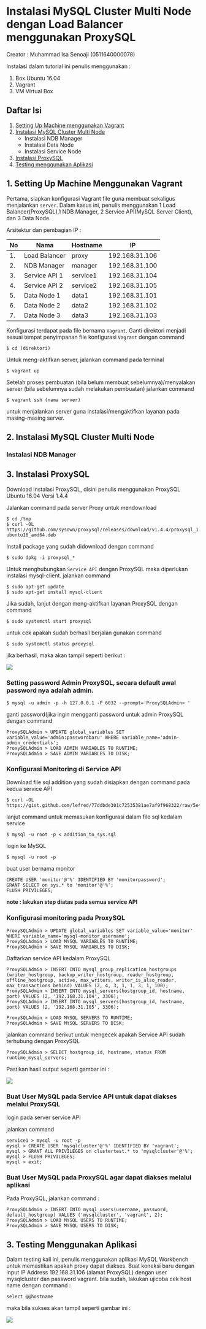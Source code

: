 # Instalasi MySQL Cluster Multi Node dengan Load Balancer menggunakan ProxySQL
Creator : Muhammad Isa Senoaji (0511640000078)

Instalasi dalam tutorial ini penulis menggunakan :
 1. Box Ubuntu 16.04
 2. Vagrant
 3. VM Virtual Box

## Daftar Isi
1. [Setting Up Machine menggunakan Vagrant](#1-setting-up-machine-menggunakan-vagrant)
2. [Instalasi MySQL Cluster Multi Node](#2-instalasi-mysql-cluster-multi-node) 
   - Instalasi NDB Manager
   - Instalasi Data Node
   - Instalasi Service Node
3. [Instalasi ProxySQL](#3-instalasi-proxysql)
4. [Testing menggunakan Aplikasi](#4-testing-menggunakan-aplikasi)

## 1. Setting Up Machine Menggunakan Vagrant
Pertama, siapkan konfigurasi Vagrant file guna membuat sekaligus menjalankan ```server```. Dalam kasus ini, penulis menggunakan 1 Load Balancer(ProxySQL),1 NDB Manager, 2 Service API(MySQL Server Client), dan 3 Data Node. 

Arsitektur dan pembagian IP :

| No | Nama |Hostname| IP |
| --- | --- | --- | --- |
| 1. | Load Balancer | proxy |192.168.31.106 |
| 2. | NDB Manager | manager |192.168.31.100 |
| 3. | Service API 1 | service1 | 192.168.31.104 |
| 4. | Service API 2 | service2 |192.168.31.105 |
| 5. | Data Node 1 | data1 | 192.168.31.101 |
| 6. | Data Node 2 | data2 | 192.168.31.102 |
| 7. | Data Node 3 | data3 |192.168.31.103 |

Konfigurasi terdapat pada file bernama ```Vagrant```. Ganti direktori menjadi sesuai tempat penyimpanan file konfigurasi ```Vagrant``` dengan command 

```$ cd (direktori)```

Untuk meng-aktifkan server, jalankan command pada terminal

```$ vagrant up```

Setelah proses pembuatan (bila belum membuat sebelumnya)/menyalakan server (bila sebelumnya sudah melakukan pembuatan) jalankan command 

```$ vagrant ssh (nama server)```

untuk menjalankan server guna instalasi/mengaktifkan layanan pada masing-masing server.

## 2. Instalasi MySQL Cluster Multi Node
### Instalasi NDB Manager


## 3. Instalasi ProxySQL
Download instalasi ProxySQL, disini penulis menggunakan ProxySQL Ubuntu 16.04 Versi 1.4.4

Jalankan command pada server Proxy untuk mendownload

```
$ cd /tmp
$ curl -OL https://github.com/sysown/proxysql/releases/download/v1.4.4/proxysql_1.4.4-ubuntu16_amd64.deb
```

Install package yang sudah didownload dengan command

```
$ sudo dpkg -i proxysql_*
```

Untuk menghubungkan ```Service API``` dengan ProxySQL maka diperlukan instalasi mysql-client. jalankan command 

```
$ sudo apt-get update
$ sudo apt-get install mysql-client
```
Jika sudah, lanjut dengan meng-aktifkan layanan ProxySQL dengan command

```
$ sudo systemctl start proxysql
```

untuk cek apakah sudah berhasil berjalan gunakan command 

```
$ sudo systemctl status proxysql
```

jika berhasil, maka akan tampil seperti berikut :

<img src="/Screenshot/proxy running sukses.png">

### Setting password Admin ProxySQL, secara default awal password nya adalah admin.

```
$ mysql -u admin -p -h 127.0.0.1 -P 6032 --prompt='ProxySQLAdmin> '
```
ganti password(jika ingin mengganti password untuk admin ProxySQL dengan command

```
ProxySQLAdmin > UPDATE global_variables SET variable_value='admin:passwordbaru' WHERE variable_name='admin-admin_credentials';
ProxySQLAdmin > LOAD ADMIN VARIABLES TO RUNTIME;
ProxySQLAdmin > SAVE ADMIN VARIABLES TO DISK;
```


### Konfigurasi Monitoring di Service API

Download file sql addition yang sudah disiapkan dengan command pada kedua service API

```
$ curl -OL https://gist.github.com/lefred/77ddbde301c72535381ae7af9f968322/raw/5e40b03333a3c148b78aa348fd2cd5b5dbb36e4d/addition_to_sys.sql
```
lanjut command untuk memasukan konfigurasi dalam file sql kedalam service

```
$ mysql -u root -p < addition_to_sys.sql
```

login ke MySQL

```
$ mysql -u root -p
```

buat user bernama monitor

```
CREATE USER 'monitor'@'%' IDENTIFIED BY 'monitorpassword';
GRANT SELECT on sys.* to 'monitor'@'%';
FLUSH PRIVILEGES;
```
**note : lakukan step diatas pada semua service API**


### Konfigurasi monitoring pada ProxySQL

```
ProxySQLAdmin > UPDATE global_variables SET variable_value='monitor' WHERE variable_name='mysql-monitor_username';
ProxySQLAdmin > LOAD MYSQL VARIABLES TO RUNTIME;
ProxySQLAdmin > SAVE MYSQL VARIABLES TO DISK;
```


Daftarkan service API kedalam ProxySQL

```
ProxySQLAdmin > INSERT INTO mysql_group_replication_hostgroups (writer_hostgroup, backup_writer_hostgroup, reader_hostgroup, offline_hostgroup, active, max_writers, writer_is_also_reader, max_transactions_behind) VALUES (2, 4, 3, 1, 1, 3, 1, 100);
ProxySQLAdmin > INSERT INTO mysql_servers(hostgroup_id, hostname, port) VALUES (2, '192.168.31.104', 3306);
ProxySQLAdmin > INSERT INTO mysql_servers(hostgroup_id, hostname, port) VALUES (2, '192.168.31.105', 3306);

ProxySQLAdmin > LOAD MYSQL SERVERS TO RUNTIME;
ProxySQLAdmin > SAVE MYSQL SERVERS TO DISK;
```

jalankan command berikut untuk mengecek apakah Service API sudah terhubung dengan ProxySQL

```
ProxySQLAdmin > SELECT hostgroup_id, hostname, status FROM runtime_mysql_servers;
```

Pastikan hasil output seperti gambar ini :

<img src="/Screenshot/sukses link proxy-service.png">


### Buat User MySQL pada Service API untuk dapat diakses melalui ProxySQL
login pada server service API

jalankan command 

```
service1 > mysql -u root -p
mysql > CREATE USER 'mysqlcluster'@'%' IDENTIFIED BY 'vagrant';
mysql > GRANT ALL PRIVILEGES on clustertest.* to 'mysqlcluster'@'%';
mysql > FLUSH PRIVILEGES;
mysql > exit;
```

### Buat User MySQL pada ProxySQL agar dapat diakses melalui aplikasi 
Pada ProxySQL, jalankan command :

```
ProxySQLAdmin > INSERT INTO mysql_users(username, password, default_hostgroup) VALUES ('mysqlcluster', 'vagrant', 2);
ProxySQLAdmin > LOAD MYSQL USERS TO RUNTIME;
ProxySQLAdmin > SAVE MYSQL USERS TO DISK;
```



## 3. Testing Menggunakan Aplikasi
Dalam testing kali ini, penulis menggunakan aplikasi MySQL Workbench untuk memastikan apakah proxy dapat diakses.
Buat koneksi baru dengan input IP Address 192.168.31.106 (alamat ProxySQL) dengan user mysqlcluster dan password vagrant.
bila sudah, lakukan ujicoba cek host name dengan command :

```
select @@hostname
```

maka bila sukses akan tampil seperti gambar ini :

<img src="/Screenshot/testing.png">
